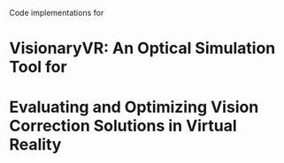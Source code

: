 Code implementations for 
# VisionaryVR: An Optical Simulation Tool for 
# Evaluating and Optimizing Vision Correction Solutions in Virtual Reality
